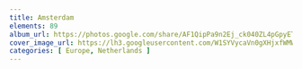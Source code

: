 ```yaml
---
title: Amsterdam
elements: 89
album_url: https://photos.google.com/share/AF1QipPa9n2Ej_ck040ZL4pGpyETPDulmSZEps-MBUZNiPw-tI1PviD4kZTPViOw7Zee3w?key=UkFJR2MwanQ1dTJWYkpTUmNmak5oNmdSWDBIMlNn
cover_image_url: https://lh3.googleusercontent.com/W1SYVycaVn0gXHjxfWMWs90cm6nJgrRMJe5IcxYz_0S_B54YJUh7L29z-rrRGqwRStgf49SJfr78EWZ9glUdT_3y4NVDVEM58vWHH4it6cjgtwPvEaP8EDmEXIdt0ZbFTPI_Z7TnAupxoJnb6dmwHloMmFt2gjaylT_rz3orSAffMt4jEwcyFIvI47OYAgiuHtjK5Swv2ZnorhCxiGRPKHcjqpEFb--7LzRJ3jbB63TAVk1tNx-E50JiOehtllUkGwgKzDPChQiB7IIbtEj5zw3zopXthQ26dKaQBTSVsWfnTWqKTBKlpEsCPSnrKNfHMCG7CGLee_i-xX1la3iNuUFKVQvSyIxhJEeRX2NABZpEgzfExFslQrJ3AoWXyMR9-U_szA6Lru8YSV8WWqmkqLettMlgUQLw-MBfrSBrez9VtZPWiIPmizJz-eXMi8LxGCzTuVSK3EwO3O36EGg17rNP8R-u45wfpZjn5RBHRHI2u3JVWqbWJSfUIv15wPptteGM4cVGhuXS0StyaSJ4dGo6ICY4oWsVXN57xbETzo3vsGVHTszNwcBf0PdUPquB2CmhXfsdt7vsQfjni9eEOXurahvMJihv25RL2Hm--BxfLVnKrg_o06Kj3ODRbXkGeg9Ag6G-w4SOMDCVLbES_j1AYw=s195-p-k-no
categories: [ Europe, Netherlands ]
---
```

